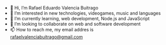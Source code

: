 - 👋 Hi, I’m Rafael Eduardo Valencia Buitrago
- 👀 I’m interested in new technologies, videogames, music and languages
- 🌱 I’m currently learning, web development, Node.js and JavaScript
- 💞️ I’m looking to collaborate on web and software development
- 📫 How to reach me, my email addres is rafaelvalenciabuitrago@gmail.com
